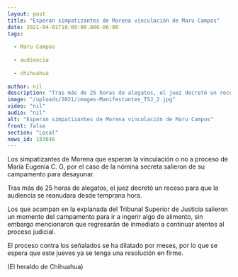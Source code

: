 ```yaml
---
layout: post
title: "Esperan simpatizantes de Morena vinculación de Maru Campos"
date: 2021-04-01T18:09:00.000-06:00
tags:
  
  - Maru Campos
  
  - audiencia
  
  - chihuahua
  
author: nil
description: "Tras más de 25 horas de alegatos, el juez decretó un receso para que la audiencia se reanudara desde temprana hora"
image: "/uploads/2021/images-Manifestantes_TSJ_2.jpg"
video: "nil"
audio: "nil"
alt: "Esperan simpatizantes de Morena vinculación de Maru Campos"
front: false
section: "Local"
news_id: 183646
---
```


Los simpatizantes de Morena que esperan la vinculación o no a proceso de María Eugenia C. G, por el caso de la nómina secreta salieron de su campamento para desayunar.

Tras más de 25 horas de alegatos, el juez decretó un receso para que la audiencia se reanudara desde temprana hora.

Los que acampan en la explanada del Tribunal Superior de Justicia salieron un momento del campamento para ir a ingerir algo de alimento, sin embargo mencionaron que regresarán de inmediato a continuar atentos al proceso judicial.

El proceso contra los señalados se ha dilatado por meses, por lo que se espera que este jueves ya se tenga una resolución en firme.

(El heraldo de Chihuahua)